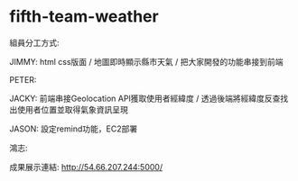 # fifth-team-weather

組員分工方式:

JIMMY: html css版面 / 地圖即時顯示縣市天氣 / 把大家開發的功能串接到前端

PETER:

JACKY: 前端串接Geolocation API獲取使用者經緯度 / 透過後端將經緯度反查找出使用者位置並取得氣象資訊呈現

JASON: 設定remind功能，EC2部署

鴻志:




成果展示連結: http://54.66.207.244:5000/

